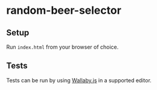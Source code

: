 # random-beer-selector

## Setup

Run `index.html` from your browser of choice.

## Tests

Tests can be run by using [Wallaby.js](http://wallabyjs.com/) in a supported editor.
